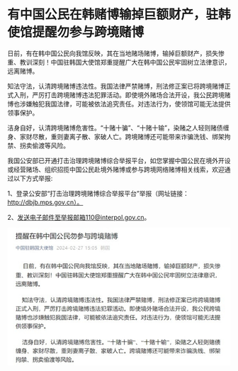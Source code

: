 # 有中国公民在韩赌博输掉巨额财产，驻韩使馆提醒勿参与跨境赌博

日前，有在韩中国公民向我馆反映，其在当地赌场赌博，输掉巨额财产，损失惨重、教训深刻！中国驻韩国大使馆郑重提醒广大在韩中国公民牢固树立法律意识，远离赌博。

知法守法，认清跨境赌博违法性。我国法律严禁赌博，刑法修正案已将跨境赌博正式入刑，严厉打击跨境赌博违法犯罪活动。即使境外赌场合法开设，我公民跨境赌博也涉嫌触犯我国法律，可能被依法追究责任。对违法行为，使领馆可能无法提供领事保护。

洁身自好，认清跨境赌博危害性。“十赌十骗”、“十赌十输”，染赌之人轻则赌债缠身、家财尽散，重则妻离子散、家破人亡。跨境赌博还可能带来诈骗洗钱、绑架拘禁、拐卖偷渡等风险。

我国公安部已开通打击治理跨境赌博综合举报平台，如您掌握中国公民在境外开设或经营赌场、组织招揽中国公民赴境外赌博或参与跨境网络赌博相关线索，欢迎通过以下方式举报:

1、登录公安部“打击治理跨境赌博综合举报平台”举报（网址链接：http://dbjb.mps.gov.cn）。

2、发送电子邮件至举报邮箱110@interpol.gov.cn。

![1616c8a1f11ce5427cbd885006173582.jpg](https://raw.githubusercontent.com/qqhsx/qqnews_image/main/2024/02/27/有中国公民在韩赌博输掉巨额财产，驻韩使馆提醒勿参与跨境赌博/1616c8a1f11ce5427cbd885006173582.jpg)

